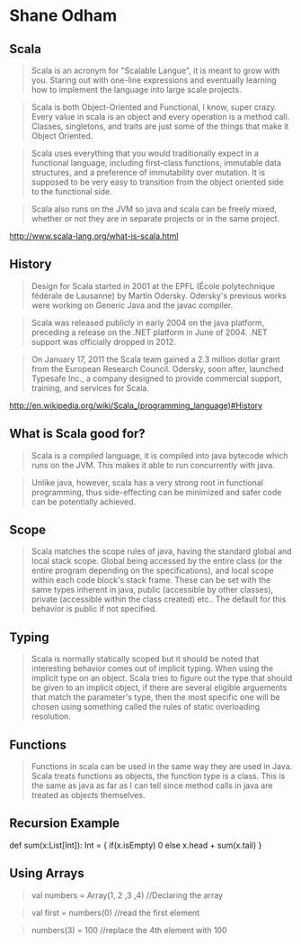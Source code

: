 Shane Odham
============

Scala
------

>Scala is an acronym for "Scalable Langue", it is meant to grow with you. Staring out with one-line expressions and eventually learning how to implement the language into large scale projects.

>Scala is both Object-Oriented and Functional, I know, super crazy. Every value in scala is an object and every operation is a method call. Classes, singletons, and traits are just some of the things that make it Object Oriented.

>Scala uses everything that you would traditionally expect in a functional language, including first-class functions, immutable data structures, and a preference of immutability over mutation. It is supposed to be very easy to transition from the object oriented side to the functional side.

>Scala also runs on the JVM so java and scala can be freely mixed, whether or not they are in separate projects or in the same project.

>

http://www.scala-lang.org/what-is-scala.html

History
--------

>Design for Scala started in 2001 at the EPFL (École polytechnique fédérale de Lausanne) by Martin Odersky. Odersky's previous works were working on Generic Java and the javac compiler.

>Scala was released publicly in early 2004 on the java platform, preceding a release on the .NET platform in June of 2004. .NET support was officially dropped in 2012.

>On January 17, 2011 the Scala team gained a 2.3 million dollar grant from the European Research Council. Odersky, soon after, launched Typesafe Inc., a company designed to provide commercial support, training, and services for Scala.

>

http://en.wikipedia.org/wiki/Scala_(programming_language)#History

What is Scala good for?
-------------------------

>Scala is a compiled language, it is compiled into java bytecode which runs on the JVM. This makes it able to run concurrently with java.

>Unlike java, however, scala has a very strong root in functional programming, thus side-effecting can be minimized and safer code can be potentially achieved.

Scope
--------
>Scala matches the scope rules of java, having the standard global and local stack scope. Global being accessed by the entire class (or the entire program depending on the specifications), and local scope within each code block's stack frame. These can be set with the same types inherent in java, public (accessible by other classes), private (accessible within the class created) etc.. The default for this behavior is public if not specified.

Typing
---------
>Scala is normally statically scoped but it should be noted that interesting behavior comes out of implicit typing. When using the implicit type on an object. Scala tries to figure out the type that should be given to an implicit object, if there are several eligible arguements that match the parameter's type, then the most specific one will be chosen using something called the rules of static overloading resolution.

Functions
-----------
>Functions in scala can be used in the same way they are used in Java. Scala treats functions as objects, the function type is a class. This is the same as java as far as I can tell since method calls in java are treated as objects themselves.

Recursion Example
-------------------
>
def sum(x:List[Int]): Int = {
	if(x.isEmpty) 0
	else x.head + sum(x.tail)
}

Using Arrays
--------------
>val numbers = Array(1, 2 ,3 ,4)     //Declaring the array

>val first = numbers(0)				//read the first element

>numbers(3) = 100					//replace the 4th element with 100



